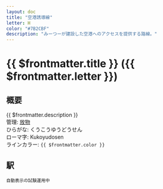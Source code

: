 ```yaml
---
layout: doc
title: "空港誘導線"
letter: H
color: "#7B2CBF"
description: "みーつーが建設した空港へのアクセスを提供する路線。"
---
```


# {{ $frontmatter.title }} ({{ $frontmatter.letter }})

## 概要
{{ $frontmatter.description }}  
管理: [放物](/company/houbutu/index.md)  
ひらがな: くうこうゆうどうせん  
ローマ字: Kukoyudosen  
ラインカラー: <span :style="{backgroundColor: $frontmatter.color, display: 'inline-block', width: '0.75em', height: '0.75em', border: `1px solid #1b1b1f`, marginRight: '0.25em'}" />`{{ $frontmatter.color }}`

## 駅
<small>自動表示の試験運用中</small>
<Stations />